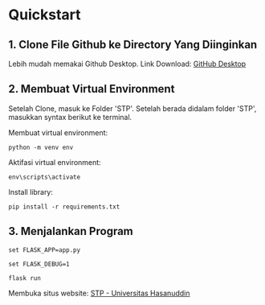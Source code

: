 # Quickstart

## 1. Clone File Github ke Directory Yang Diinginkan

Lebih mudah memakai Github Desktop. Link Download: [GitHub Desktop](https://desktop.github.com/)

## 2. Membuat Virtual Environment
	
Setelah Clone, masuk ke Folder 'STP'. Setelah berada didalam folder 'STP', masukkan syntax berikut ke terminal.

Membuat virtual environment:
 ```
 python -m venv env
 ```

Aktifasi virtual environment:
```
env\scripts\activate
```

Install library:
```
pip install -r requirements.txt
```
	
## 3. Menjalankan Program
```
set FLASK_APP=app.py
```
```
set FLASK_DEBUG=1
```
```
flask run
```
	
Membuka situs website:
[STP - Universitas Hasanuddin](http://127.0.0.1:5000/)
